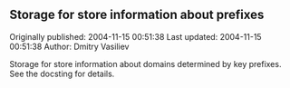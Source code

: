 ## Storage for store information about prefixes

Originally published: 2004-11-15 00:51:38
Last updated: 2004-11-15 00:51:38
Author: Dmitry Vasiliev

Storage for store information about domains determined by key prefixes. See the docsting for details.